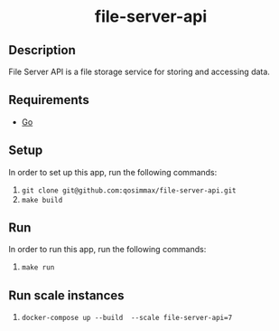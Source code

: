 <div align="center">
    <h1>file-server-api</h1>
</div>

## Description

File Server API is a file storage service for storing and accessing data.

## Requirements

* [Go](https://golang.org) 

## Setup

In order to set up this app, run the following commands:

1. `git clone git@github.com:qosimmax/file-server-api.git`
2. `make build`

## Run

In order to run this app, run the following commands:

1. `make run`


## Run scale instances

1. `docker-compose up --build  --scale file-server-api=7`